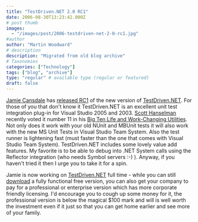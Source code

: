 ```yaml
---
title: "TestDriven.NET 2.0 RC1"
date: 2006-08-30T13:23:42.000Z
# post thumb
images:
  - "/images/post/2006-testdriven-net-2-0-rc1.jpg"
#author
author: "Martin Woodward"
# description
description: "Migrated from old blog archive"
# Taxonomies
categories: ["Technology"]
tags: ["blog", "archive"]
type: "regular" # available type (regular or featured)
draft: false
---
```


[ Jamie Cansdale](http://www.testdriven.net/) has [released RC1](http://weblogs.asp.net/nunitaddin/archive/2006/08/30/TestDriven.NET-2.0.1761-_2D00_-RC1.aspx) of the new version of [TestDriven.NET](http://www.testdriven.net/).  For those of you that don't know it TestDriven.NET is an excellent unit test integration plug-in for Visual Studio 2005 and 2003.  [Scott Hanselman](http://www.hanselman.com/blog/) recently voted it number 11 in his [Big Ten Life and Work-Changing Utilities](http://www.hanselman.com/blog/ScottHanselmans2006UltimateDeveloperAndPowerUsersToolListForWindows.aspx). Not only does it work with your old NUnit and MBUnit tests it will also work with the new MS Unit Tests in Visual Studio Team System.  Also the test runner is lightening fast (must faster than the one that comes with Visual Studio Team System).  TestDriven.NET includes some lovely value add features.  My favorite is to be able to debug into .NET System calls using the Reflector integration (who needs Symbol servers :-) ).  Anyway, if you haven't tried it then I urge you to take it for a spin.   

Jamie is now working on [TestDriven.NET](http://www.testdriven.net/) full time - while you can still [download](http://www.testdriven.net/download.aspx) a fully functional free version, you can also get your company to pay for a professional or enterprise version which has more corporate friendly licensing.  I'd encourage you to cough up some money for it, the professional version is below the magical $100 mark and will is well worth the investment even if it just so that you can get home earlier and see more of your family.